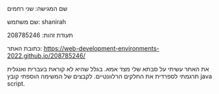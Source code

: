 שם המגישה: שני רחמים

שם משתמש: shanirah

תעודת זהות: 208785246

כתובת האתר: https://web-development-environments-2022.github.io/208785246/ 

את האתר עשיתי על סבתא שלי מצד אמא. בגלל שהיא לא קוראת בעברית ואנגלית תרגמתי לספרדית את החלקים הרלוונטיים.
לקבצים של המשימה הוספתי קובץ java script. 
